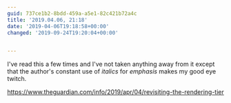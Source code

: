 ```yaml
---
guid: 737ce1b2-8bdd-459a-a5e1-82c421b72a4c
title: '2019.04.06, 21:18'
date: '2019-04-06T19:18:58+00:00'
changed: '2019-09-24T19:20:04+00:00'


---
```


I've read this a few times and I've not taken anything away from it except that the author's constant use of _italics_ for _emphasis_ makes my good eye twitch.

<https://www.theguardian.com/info/2019/apr/04/revisiting-the-rendering-tier>
